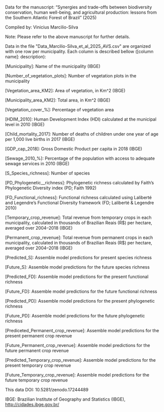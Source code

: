 Data for the manuscript: “Synergies and trade-offs between biodiversity conservation, human well-being, and agricultural production: lessons from the Southern Atlantic Forest of Brazil” (2025)

Compiled by: Vinicius Marcilio-Silva

Note: Please refer to the above manuscript for further details.

Data in the file "Data_Marcilio-Silva_et_al_2025_AVS.csv" are organized with one row per municipality. Each column is described bellow ([column name]: description):

[Municipality]: Name of the municipality (IBGE)

[Number_of_vegetation_plots]: Number of vegetation plots in the municipality

[Vegetation_area_KM2]: Area of vegetation, in Km^2 (IBGE)

[Municipality_area_KM2]: Total area, in Km^2 (IBGE)

[Vegetation_cover_%]: Percentage of vegetation area

[HDIM_2010]: Human Development Index (HDI) calculated at the municipal level in 2010 (IBGE)

[Child_mortality_2017]: Number of deaths of children under one year of age per 1,000 live births in 2017 (IBGE)

[GDP_cap_2018]: Gross Domestic Product per capita in 2018 (IBGE)

[Sewage_2010_%]: Percentage of the population with access to adequate sewage services in 2010 (IBGE)

[S_Species_richness]: Number of species

[PD_Phylogenetic__richness]: Phylogenetic richness calculated by Faith’s Phylogenetic Diversity index (PD; Faith 1992)

[FD_Functional_richness]: Functional richness calculated using Laliberté and Legendre’s Functional Diversity framework (FD; Laliberté & Legendre 2010)

[Temporary_crop_revenue]: Total revenue from temporary crops in each municipality, calculated in thousands of Brazilian Reais (R$) per hectare, averaged over 2004–2018 (IBGE)

[Permanent_crop_revenue]: Total revenue from permanent crops in each municipality, calculated in thousands of Brazilian Reais (R$) per hectare, averaged over 2004–2018 (IBGE)

[Predicted_S]: Assemble model predictions for present species richness

[Future_S]: Assemble model predictions for the future species richness

[Predicted_FD]: Assemble model predictions for the present functional richness

[Future_FD]: Assemble model predictions for the future functional richness

[Predicted_PD]: Assemble model predictions for the present phylogenetic richness

[Future_PD]: Assemble model predictions for the future phylogenetic richness

[Prediceted_Permanent_crop_revenue]: Assemble model predictions for the present permanent crop revenue

[Future_Permanent_crop_revenue]: Assemble model predictions for the future permanent crop revenue

[Predicted_Temporary_crop_revenue]: Assemble model predictions for the present temporary crop revenue

[Future_Temporary_crop_revenue]: Assemble model predictions for the future temporary crop revenue



This data DOI: 10.5281/zenodo.17244489

IBGE: Brazilian Institute of Geography and Statistics (IBGE), http://cidades.ibge.gov.br/
